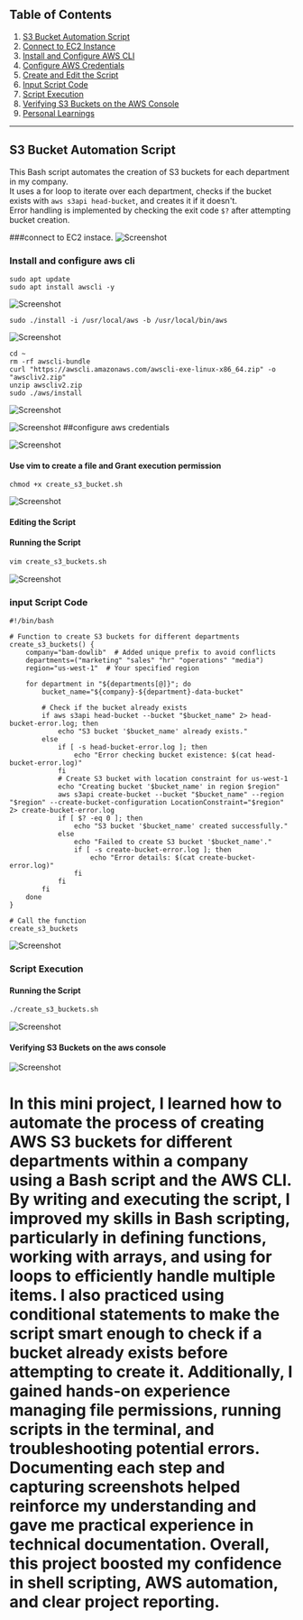 ## Table of Contents

1. [S3 Bucket Automation Script](#s3-bucket-automation-script)
2. [Connect to EC2 Instance](#connect-to-ec2-instace)
3. [Install and Configure AWS CLI](#install-and-configure-aws-cli)
4. [Configure AWS Credentials](#configure-aws-credentials)
5. [Create and Edit the Script](#use-vim-to-create-a-file-and-grant-execution-permission)
6. [Input Script Code](#input-script-code)
7. [Script Execution](#script-execution)
8. [Verifying S3 Buckets on the AWS Console](#verifying-s3-buckets-on-the-aws-console)
9. [Personal Learnings](#in-this-mini-project-i-learned-how-to-automate-the-process-of-creating-aws-s3-buckets-for-different-departments-within-a-company-using-a-bash-script-and-the-aws-cli-by-writing-and-executing-the-sc)

---

## S3 Bucket Automation Script

This Bash script automates the creation of S3 buckets for each department in my company.  
It uses a for loop to iterate over each department, checks if the bucket exists with `aws s3api head-bucket`, and creates it if it doesn't.  
Error handling is implemented by checking the exit code `$?` after attempting bucket creation.

###connect to EC2 instace.
![Screenshot](shell/upperssh.png)

### Install and configure aws cli
```
sudo apt update
sudo apt install awscli -y
```
![Screenshot](shell/uppinstall.png)

```
sudo ./install -i /usr/local/aws -b /usr/local/bin/aws
```

![Screenshot](shell/upperaws.png)
```
cd ~
rm -rf awscli-bundle
curl "https://awscli.amazonaws.com/awscli-exe-linux-x86_64.zip" -o "awscliv2.zip"
unzip awscliv2.zip
sudo ./aws/install
```
![Screenshot](shell/uppercurl.png)

![Screenshot](shell/upperunzip.png)
##configure aws credentials

![Screenshot](shell/awsconfig.png)

#### Use vim to create a file and Grant execution permission
```
chmod +x create_s3_bucket.sh
```
![Screenshot](shell/upper.png)

#### Editing the Script
#### Running the Script
```bash
vim create_s3_buckets.sh
```
![Screenshot](shell/editing_script.png)

### input Script Code

```
#!/bin/bash

# Function to create S3 buckets for different departments
create_s3_buckets() {
    company="bam-dowlib"  # Added unique prefix to avoid conflicts
    departments=("marketing" "sales" "hr" "operations" "media")
    region="us-west-1"  # Your specified region

    for department in "${departments[@]}"; do
        bucket_name="${company}-${department}-data-bucket"

        # Check if the bucket already exists
        if aws s3api head-bucket --bucket "$bucket_name" 2> head-bucket-error.log; then
            echo "S3 bucket '$bucket_name' already exists."
        else
            if [ -s head-bucket-error.log ]; then
                echo "Error checking bucket existence: $(cat head-bucket-error.log)"
            fi
            # Create S3 bucket with location constraint for us-west-1
            echo "Creating bucket '$bucket_name' in region $region"
            aws s3api create-bucket --bucket "$bucket_name" --region "$region" --create-bucket-configuration LocationConstraint="$region" 2> create-bucket-error.log
            if [ $? -eq 0 ]; then
                echo "S3 bucket '$bucket_name' created successfully."
            else
                echo "Failed to create S3 bucket '$bucket_name'."
                if [ -s create-bucket-error.log ]; then
                    echo "Error details: $(cat create-bucket-error.log)"
                fi
            fi
        fi
    done
}

# Call the function
create_s3_buckets

```
![Screenshot](shell/upperscript.png)

### Script Execution
#### Running the Script
```bash
./create_s3_buckets.sh
```
![Screenshot](shell/upper4.png)

#### Verifying S3 Buckets on the aws console

![Screenshot](shell/psg.png)

# In this mini project, I learned how to automate the process of creating AWS S3 buckets for different departments within a company using a Bash script and the AWS CLI. By writing and executing the script, I improved my skills in Bash scripting, particularly in defining functions, working with arrays, and using for loops to efficiently handle multiple items. I also practiced using conditional statements to make the script smart enough to check if a bucket already exists before attempting to create it. Additionally, I gained hands-on experience managing file permissions, running scripts in the terminal, and troubleshooting potential errors. Documenting each step and capturing screenshots helped reinforce my understanding and gave me practical experience in technical documentation. Overall, this project boosted my confidence in shell scripting, AWS automation, and clear project reporting.

